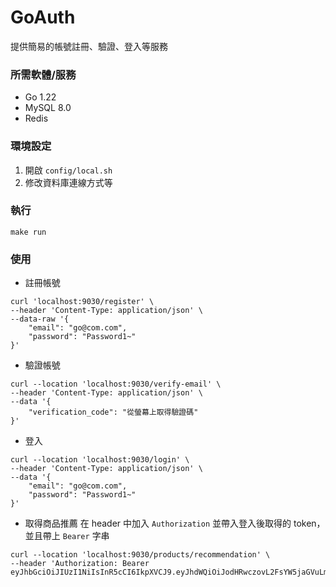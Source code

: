 # GoAuth

提供簡易的帳號註冊、驗證、登入等服務

### 所需軟體/服務

- Go 1.22
- MySQL 8.0
- Redis

### 環境設定

1. 開啟 `config/local.sh`
2. 修改資料庫連線方式等

### 執行

```shell
make run
```

### 使用

- 註冊帳號

```shell
curl 'localhost:9030/register' \
--header 'Content-Type: application/json' \
--data-raw '{
    "email": "go@com.com",
    "password": "Password1~"
}'
```

- 驗證帳號

```shell
curl --location 'localhost:9030/verify-email' \
--header 'Content-Type: application/json' \
--data '{
    "verification_code": "從螢幕上取得驗證碼"
}'
```

- 登入

```shell
curl --location 'localhost:9030/login' \
--header 'Content-Type: application/json' \
--data '{
    "email": "go@com.com",
    "password": "Password1~"
}'
```

- 取得商品推薦
  在 header 中加入 `Authorization` 並帶入登入後取得的 token，並且帶上 `Bearer` 字串

```shell
curl --location 'localhost:9030/products/recommendation' \
--header 'Authorization: Bearer eyJhbGciOiJIUzI1NiIsInR5cCI6IkpXVCJ9.eyJhdWQiOiJodHRwczovL2FsYW5jaGVuLmNvbSIsImV4cCI6MTcxMTE3ODk0NiwianRpIjoiNTNkOTBlYTktYmI2Ni00YjkwLWJkZjEtMjZkZjgyMmY3M2I3IiwiaWF0IjoxNzExMDkyNTQ2LCJpc3MiOiJBbGFuIGNoZW4iLCJuYmYiOjE3MTEwOTI1NDYsInN1YiI6IjI3MDA2YWE2LWI5NTctNDY0My05MTI5LTQ2NWNiNWYyNDZjYyJ9.QWIQQ3VcZkgJFLrskGDEJk4tAjKSE8RaxmkszBWnEdE'
```
